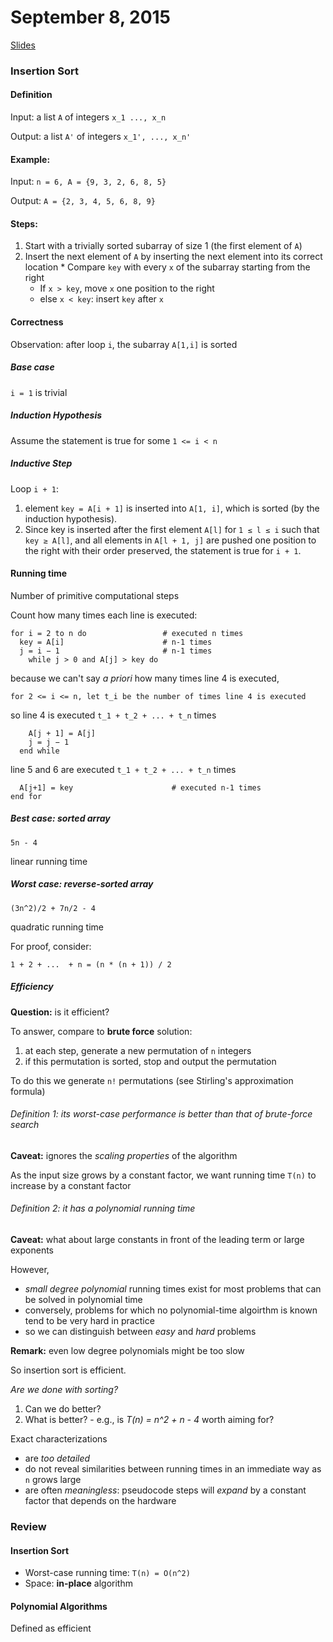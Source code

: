 # September 8, 2015

[Slides](http://algsdatasci.wikischolars.columbia.edu/file/view/slides9-8.pdf/558609823/slides9-8.pdf)

### Insertion Sort
#### Definition

Input: a list `A` of integers `x_1 ..., x_n`

Output: a list `A'` of integers `x_1', ..., x_n'`

#### Example:

Input: `n = 6, A = {9, 3, 2, 6, 8, 5}`

Output: `A = {2, 3, 4, 5, 6, 8, 9}`

#### Steps:
  1. Start with a trivially sorted subarray of size 1 (the first element of `A`)
  2. Insert the next element of `A` by inserting the next element into its correct location
    * Compare `key` with every `x` of the subarray starting from the right
      - If `x > key`, move `x` one position to the right
      - else `x < key`: insert `key` after `x`

#### Correctness

Observation: after loop `i`, the subarray `A[1,i]` is sorted

##### Base case
  
`i = 1` is trivial

##### Induction Hypothesis

Assume the statement is true for some `1 <= i < n`

##### Inductive Step

Loop `i + 1`:
  
  1. element `key = A[i + 1]` is inserted into `A[1, i]`, which is sorted (by the induction hypothesis).
  2. Since key is inserted after the first element `A[l]` for `1 ≤ l ≤ i` such that `key ≥ A[l]`, and all elements in `A[l + 1, j]` are pushed one position to the right with their order preserved, the statement is true for `i + 1`.

#### Running time

Number of primitive computational steps

Count how many times each line is executed:
  
```
for i = 2 to n do                 # executed n times
  key = A[i]                      # n-1 times
  j = i − 1                       # n-1 times
    while j > 0 and A[j] > key do 
```

because we can't say *a priori* how many times line 4 is executed,

`for 2 <= i <= n, let t_i be the number of times line 4 is executed`

so line 4 is executed `t_1 + t_2 + ... + t_n` times

```
    A[j + 1] = A[j]
    j = j − 1
  end while
```

line 5 and 6 are executed `t_1 + t_2 + ... + t_n` times

```
  A[j+1] = key                      # executed n-1 times
end for
```

##### Best case: sorted array

`5n - 4`

linear running time

##### Worst case: reverse-sorted array

`(3n^2)/2 + 7n/2 - 4`

quadratic running time

For proof, consider:

`1 + 2 + ...  + n = (n * (n + 1)) / 2`

##### Efficiency
**Question:** is it efficient?

To answer, compare to **brute force** solution:

  1. at each step, generate a new permutation of `n` integers
  2. if this permutation is sorted, stop and output the permutation

To do this we generate `n!` permutations (see Stirling's approximation formula)

###### Definition 1: its worst-case performance is better than that of brute-force search

**Caveat:** ignores the *scaling properties* of the algorithm

As the input size grows by a constant factor, we want running time `T(n)` to increase by a constant factor

###### Definition 2: it has a polynomial running time

**Caveat:** what about large constants in front of the leading term or large exponents

However,

  - *small degree polynomial* running times exist for most problems that can be solved in polynomial time
  - conversely, problems for which no polynomial-time algoirthm is known tend to be very hard in practice
  - so we can distinguish between *easy* and *hard* problems

**Remark:** even low degree polynomials might be too slow

So insertion sort is efficient.

*Are we done with sorting?*

  1. Can we do better?
  2. What is better?
    - e.g., is *T(n) = n^2 + n - 4* worth aiming for?

Exact characterizations

  - are *too detailed*
  - do not reveal similarities between running times in an immediate way as `n` grows large
  - are often *meaningless*: pseudocode steps will *expand* by a constant factor that depends on the hardware

### Review

#### Insertion Sort

  - Worst-case running time: `T(n) = O(n^2)`
  - Space: **in-place** algorithm

#### Polynomial Algorithms

Defined as efficient